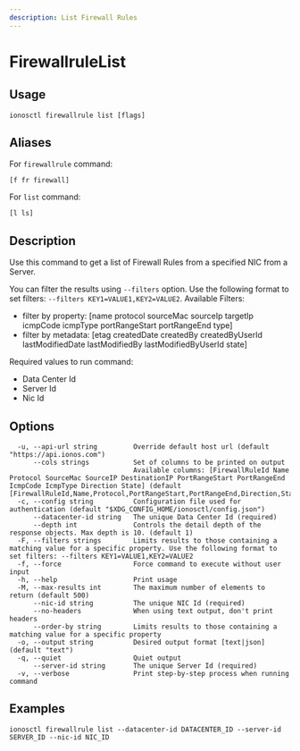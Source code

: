 ```yaml
---
description: List Firewall Rules
---
```


# FirewallruleList

## Usage

```text
ionosctl firewallrule list [flags]
```

## Aliases

For `firewallrule` command:

```text
[f fr firewall]
```

For `list` command:

```text
[l ls]
```

## Description

Use this command to get a list of Firewall Rules from a specified NIC from a Server.

You can filter the results using `--filters` option. Use the following format to set filters: `--filters KEY1=VALUE1,KEY2=VALUE2`.
Available Filters:
* filter by property: [name protocol sourceMac sourceIp targetIp icmpCode icmpType portRangeStart portRangeEnd type]
* filter by metadata: [etag createdDate createdBy createdByUserId lastModifiedDate lastModifiedBy lastModifiedByUserId state]

Required values to run command:

* Data Center Id
* Server Id
* Nic Id

## Options

```text
  -u, --api-url string         Override default host url (default "https://api.ionos.com")
      --cols strings           Set of columns to be printed on output 
                               Available columns: [FirewallRuleId Name Protocol SourceMac SourceIP DestinationIP PortRangeStart PortRangeEnd IcmpCode IcmpType Direction State] (default [FirewallRuleId,Name,Protocol,PortRangeStart,PortRangeEnd,Direction,State])
  -c, --config string          Configuration file used for authentication (default "$XDG_CONFIG_HOME/ionosctl/config.json")
      --datacenter-id string   The unique Data Center Id (required)
      --depth int              Controls the detail depth of the response objects. Max depth is 10. (default 1)
  -F, --filters strings        Limits results to those containing a matching value for a specific property. Use the following format to set filters: --filters KEY1=VALUE1,KEY2=VALUE2
  -f, --force                  Force command to execute without user input
  -h, --help                   Print usage
  -M, --max-results int        The maximum number of elements to return (default 500)
      --nic-id string          The unique NIC Id (required)
      --no-headers             When using text output, don't print headers
      --order-by string        Limits results to those containing a matching value for a specific property
  -o, --output string          Desired output format [text|json] (default "text")
  -q, --quiet                  Quiet output
      --server-id string       The unique Server Id (required)
  -v, --verbose                Print step-by-step process when running command
```

## Examples

```text
ionosctl firewallrule list --datacenter-id DATACENTER_ID --server-id SERVER_ID --nic-id NIC_ID
```

